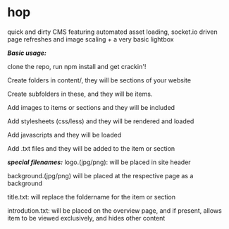hop
===

quick and dirty CMS featuring automated asset loading, socket.io driven page refreshes and image scaling + a very basic lightbox

***Basic usage:***

clone the repo, run npm install and get crackin'!

Create folders in content/, they will be sections of your website

Create subfolders in these, and they will be items.

Add images to items or sections and they will be included

Add stylesheets (css/less) and they will be rendered and loaded

Add javascripts and they will be loaded

Add .txt files and they will be added to the item or section

***special filenames:***
logo.(jpg/png): will be placed in site header

background.(jpg/png) will be placed at the respective page as a background

title.txt: will replace the foldername for the item or section

introdution.txt: will be placed on the overview page, and if present, allows item to be viewed exclusively, and hides other content
